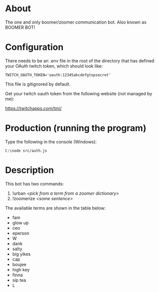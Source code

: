 # About
The one and only boomer/zoomer communication bot. Also known as BOOMER BOT!

# Configuration
There needs to be an .env file in the root of the directory that has defined your OAuth twitch token, which should look like:

```
TWITCH_OAUTH_TOKEN='oauth:12345abcdefgtopsecret'
```

This file is gitignored by default.

Get your twitch oauth token from the following website (not managed by me):

https://twitchapps.com/tmi/

# Production (running the program)

Type the following in the console (Windows):

```shell
C:\node src/auth.js
```

# Description
This bot has two commands:
1. !urban *\<pick from a term from a zoomer dictionary\>*
2. !zoomerize *\<some sentence\>*

The available terms are shown in the table below:
* fam
* glow up
* ceo
* eperson
* W
* dank
* salty
* big yikes
* cap
* boujee
* high key
* finna
* sip tea
* L
